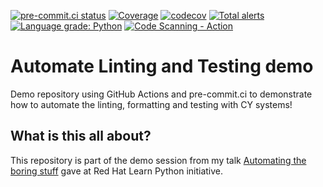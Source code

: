 [![pre-commit.ci status](https://results.pre-commit.ci/badge/github/r0x0d/automate_linting_and_testing_demo/main.svg)](https://results.pre-commit.ci/latest/github/r0x0d/automate_linting_and_testing_demo/main)
[![Coverage](https://github.com/r0x0d/automate_linting_and_testing_demo/actions/workflows/coverage.yml/badge.svg)](https://github.com/r0x0d/automate_linting_and_testing_demo/actions/workflows/coverage.yml)
[![codecov](https://codecov.io/gh/r0x0d/automate_linting_and_testing_demo/branch/main/graph/badge.svg?token=<your-token-for-badges>)](https://codecov.io/gh/r0x0d/automate_linting_and_testing_demo)
[![Total alerts](https://img.shields.io/lgtm/alerts/g/r0x0d/automate_linting_and_testing_demo.svg?logo=lgtm&logoWidth=18)](https://lgtm.com/projects/g/r0x0d/automate_linting_and_testing_demo/alerts/)
[![Language grade: Python](https://img.shields.io/lgtm/grade/python/g/r0x0d/automate_linting_and_testing_demo.svg?logo=lgtm&logoWidth=18)](https://lgtm.com/projects/g/r0x0d/automate_linting_and_testing_demo/context:python)
[![Code Scanning - Action](https://github.com/r0x0d/automate_linting_and_testing_demo/actions/workflows/codeql.yml/badge.svg)](https://github.com/r0x0d/automate_linting_and_testing_demo/actions/workflows/codeql.yml)

# Automate Linting and Testing demo

Demo repository using GitHub Actions and pre-commit.ci to demonstrate how to automate the linting, formatting and testing with CY systems!

## What is this all about?

This repository is part of the demo session from my talk [Automating the boring stuff](https://r0x0d.github.io/talks/slides/automating-the-boring-stuff) gave at Red Hat Learn Python initiative.
